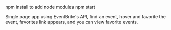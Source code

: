 npm install to add node modules
npm start

Single page app using EventBrite's API, find an event, hover and favorite the event, favorites link appears, and you can view favorite events.